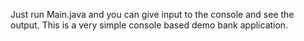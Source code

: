 Just run Main.java and you can give input to the console and see the output. This is a very simple console based demo bank application. 
